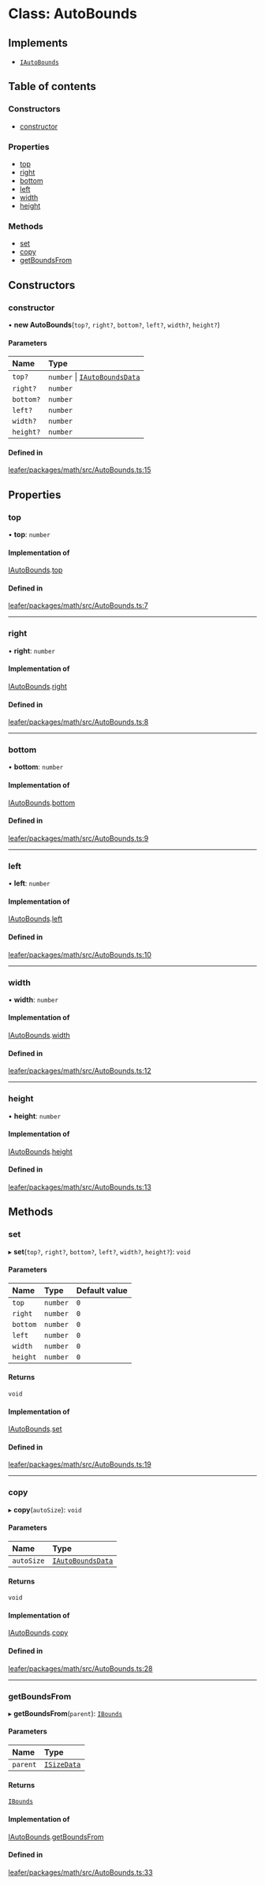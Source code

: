 # Class: AutoBounds

## Implements

- [`IAutoBounds`](../interfaces/IAutoBounds.md)

## Table of contents

### Constructors

- [constructor](AutoBounds.md#constructor)

### Properties

- [top](AutoBounds.md#top)
- [right](AutoBounds.md#right)
- [bottom](AutoBounds.md#bottom)
- [left](AutoBounds.md#left)
- [width](AutoBounds.md#width)
- [height](AutoBounds.md#height)

### Methods

- [set](AutoBounds.md#set)
- [copy](AutoBounds.md#copy)
- [getBoundsFrom](AutoBounds.md#getboundsfrom)

## Constructors

### constructor

• **new AutoBounds**(`top?`, `right?`, `bottom?`, `left?`, `width?`, `height?`)

#### Parameters

| Name | Type |
| :------ | :------ |
| `top?` | `number` \| [`IAutoBoundsData`](../interfaces/IAutoBoundsData.md) |
| `right?` | `number` |
| `bottom?` | `number` |
| `left?` | `number` |
| `width?` | `number` |
| `height?` | `number` |

#### Defined in

[leafer/packages/math/src/AutoBounds.ts:15](https://github.com/leaferjs/leafer/blob/0c6b9de/packages/math/src/AutoBounds.ts#L15)

## Properties

### top

• **top**: `number`

#### Implementation of

[IAutoBounds](../interfaces/IAutoBounds.md).[top](../interfaces/IAutoBounds.md#top)

#### Defined in

[leafer/packages/math/src/AutoBounds.ts:7](https://github.com/leaferjs/leafer/blob/0c6b9de/packages/math/src/AutoBounds.ts#L7)

___

### right

• **right**: `number`

#### Implementation of

[IAutoBounds](../interfaces/IAutoBounds.md).[right](../interfaces/IAutoBounds.md#right)

#### Defined in

[leafer/packages/math/src/AutoBounds.ts:8](https://github.com/leaferjs/leafer/blob/0c6b9de/packages/math/src/AutoBounds.ts#L8)

___

### bottom

• **bottom**: `number`

#### Implementation of

[IAutoBounds](../interfaces/IAutoBounds.md).[bottom](../interfaces/IAutoBounds.md#bottom)

#### Defined in

[leafer/packages/math/src/AutoBounds.ts:9](https://github.com/leaferjs/leafer/blob/0c6b9de/packages/math/src/AutoBounds.ts#L9)

___

### left

• **left**: `number`

#### Implementation of

[IAutoBounds](../interfaces/IAutoBounds.md).[left](../interfaces/IAutoBounds.md#left)

#### Defined in

[leafer/packages/math/src/AutoBounds.ts:10](https://github.com/leaferjs/leafer/blob/0c6b9de/packages/math/src/AutoBounds.ts#L10)

___

### width

• **width**: `number`

#### Implementation of

[IAutoBounds](../interfaces/IAutoBounds.md).[width](../interfaces/IAutoBounds.md#width)

#### Defined in

[leafer/packages/math/src/AutoBounds.ts:12](https://github.com/leaferjs/leafer/blob/0c6b9de/packages/math/src/AutoBounds.ts#L12)

___

### height

• **height**: `number`

#### Implementation of

[IAutoBounds](../interfaces/IAutoBounds.md).[height](../interfaces/IAutoBounds.md#height)

#### Defined in

[leafer/packages/math/src/AutoBounds.ts:13](https://github.com/leaferjs/leafer/blob/0c6b9de/packages/math/src/AutoBounds.ts#L13)

## Methods

### set

▸ **set**(`top?`, `right?`, `bottom?`, `left?`, `width?`, `height?`): `void`

#### Parameters

| Name | Type | Default value |
| :------ | :------ | :------ |
| `top` | `number` | `0` |
| `right` | `number` | `0` |
| `bottom` | `number` | `0` |
| `left` | `number` | `0` |
| `width` | `number` | `0` |
| `height` | `number` | `0` |

#### Returns

`void`

#### Implementation of

[IAutoBounds](../interfaces/IAutoBounds.md).[set](../interfaces/IAutoBounds.md#set)

#### Defined in

[leafer/packages/math/src/AutoBounds.ts:19](https://github.com/leaferjs/leafer/blob/0c6b9de/packages/math/src/AutoBounds.ts#L19)

___

### copy

▸ **copy**(`autoSize`): `void`

#### Parameters

| Name | Type |
| :------ | :------ |
| `autoSize` | [`IAutoBoundsData`](../interfaces/IAutoBoundsData.md) |

#### Returns

`void`

#### Implementation of

[IAutoBounds](../interfaces/IAutoBounds.md).[copy](../interfaces/IAutoBounds.md#copy)

#### Defined in

[leafer/packages/math/src/AutoBounds.ts:28](https://github.com/leaferjs/leafer/blob/0c6b9de/packages/math/src/AutoBounds.ts#L28)

___

### getBoundsFrom

▸ **getBoundsFrom**(`parent`): [`IBounds`](../interfaces/IBounds.md)

#### Parameters

| Name | Type |
| :------ | :------ |
| `parent` | [`ISizeData`](../interfaces/ISizeData.md) |

#### Returns

[`IBounds`](../interfaces/IBounds.md)

#### Implementation of

[IAutoBounds](../interfaces/IAutoBounds.md).[getBoundsFrom](../interfaces/IAutoBounds.md#getboundsfrom)

#### Defined in

[leafer/packages/math/src/AutoBounds.ts:33](https://github.com/leaferjs/leafer/blob/0c6b9de/packages/math/src/AutoBounds.ts#L33)

